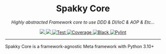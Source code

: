 <h1 align="center">Spakky Core</h1>
<p align="center">
    <em>Highly abstracted Framework core to use DDD & DI/IoC & AOP & Etc...</em>
</p>
<p align="center">
    <a href="https://pypi.org/project/spakky-core">
        <img src="https://img.shields.io/pypi/v/spakky-core?label=latest&color=blue">
    </a>
    <a href="https://github.com/E5presso/spakky-core">
        <img src="https://img.shields.io/badge/python-3.10_|_3.11_|_3.12_|_3.13-green.svg">
    </a>
    <a href="https://github.com/E5presso/spakky-core/actions/workflows/test.yml">
        <img src="https://github.com/E5presso/spakky-core/actions/workflows/test.yml/badge.svg" alt="Test">
    </a>
    <a href="https://codecov.io/gh/E5presso/spakky-core">
        <img src="https://codecov.io/gh/E5presso/spakky-core/graph/badge.svg?token=5MGPkbqo0V" alt="Coverage">
    </a>
    <a href="https://github.com/psf/black">
        <img src="https://img.shields.io/badge/code%20style-black-000000.svg" alt="Black">
    </a>
    <a href="https://github.com/pylint-dev/pylint">
        <img src="https://img.shields.io/badge/linting-pylint-yellowgreen" alt="Pylint">
    </a>
</p>

---

Spakky Core is a framework-agnostic Meta framework with Python 3.10+
